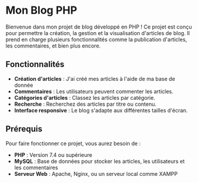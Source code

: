 # Mon Blog PHP

Bienvenue dans mon projet de blog développé en PHP ! Ce projet est conçu pour permettre la création, la gestion et la visualisation d'articles de blog. Il prend en charge plusieurs fonctionnalités comme la publication d'articles, les commentaires, et bien plus encore.

## Fonctionnalités

- **Création d'articles** : J'ai créé mes articles à l'aide de ma base de donnée
- **Commentaires** : Les utilisateurs peuvent commenter les articles.
- **Catégories d'articles** : Classez les articles par catégorie.
- **Recherche** : Recherchez des articles par titre ou contenu.
- **Interface responsive** : Le blog s'adapte aux différentes tailles d'écran.

## Prérequis

Pour faire fonctionner ce projet, vous aurez besoin de :

- **PHP** : Version 7.4 ou supérieure
- **MySQL** : Base de données pour stocker les articles, les utilisateurs et les commentaires
- **Serveur Web** : Apache, Nginx, ou un serveur local comme XAMPP
